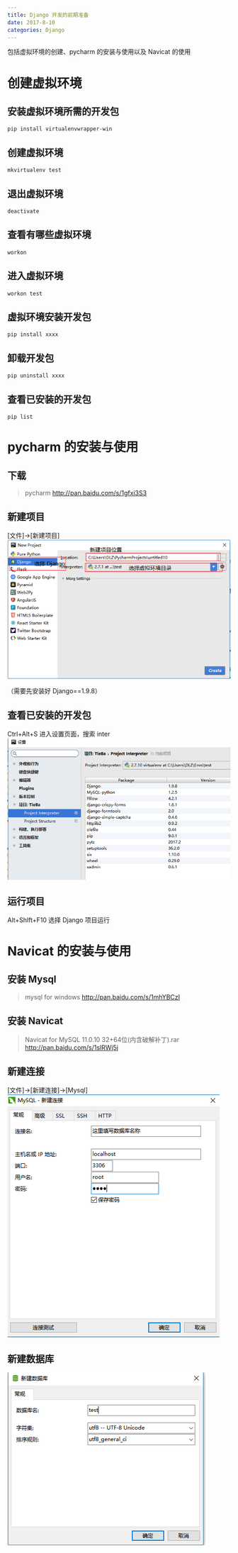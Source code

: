 ```yaml
---
title: Django 开发的前期准备
date: 2017-8-10
categories: Django
---
```

包括虚拟环境的创建、pycharm 的安装与使用以及 Navicat 的使用

<!--more-->
# 创建虚拟环境
## 安装虚拟环境所需的开发包
```
pip install virtualenvwrapper-win
```
## 创建虚拟环境
```
mkvirtualenv test
```
## 退出虚拟环境
```
deactivate
```
## 查看有哪些虚拟环境
```
workon
```
## 进入虚拟环境
```
workon test
```
## 虚拟环境安装开发包
```
pip install xxxx
```
## 卸载开发包
```
pip uninstall xxxx
```
## 查看已安装的开发包
```
pip list
```
# pycharm 的安装与使用
## 下载
>pycharm
http://pan.baidu.com/s/1gfxi3S3

## 新建项目
[文件]->[新建项目]
![](\images\django\XinJianXiangMu.PNG)

（需要先安装好 Django==1.9.8）

## 查看已安装的开发包
Ctrl+Alt+S 进入设置页面，搜索 inter
![](\images\django\YiAnZhuang.PNG)

## 运行项目
Alt+Shlft+F10 选择 Django 项目运行

# Navicat 的安装与使用
## 安装 Mysql
>mysql for windows
http://pan.baidu.com/s/1mhYBCzI

## 安装 Navicat
>Navicat for MySQL 11.0.10 32+64位(内含破解补丁).rar
http://pan.baidu.com/s/1slRWj5j

## 新建连接
[文件]->[新建连接]->[Mysql]
![](\images\django\XinJianLianJie.PNG)
## 新建数据库
![](\images\django\NewShuJuKu.PNG)








